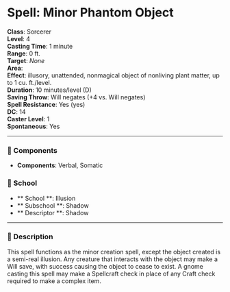 
# Spell: Minor Phantom Object
**Class**: Sorcerer  
**Level**: 4  
**Casting Time**: 1 minute  
**Range**: 0 ft.  
**Target**: _None_  
**Area**:   
**Effect**: illusory, unattended, nonmagical object of nonliving plant matter, up to 1 cu. ft./level.  
**Duration**: 10 minutes/level (D)  
**Saving Throw**: Will negates (+4 vs. Will negates)  
**Spell Resistance**: Yes (yes)  
**DC**: 14  
**Caster Level**: 1  
**Spontaneous**: Yes

---

### 🔮 Components
- **Components**: Verbal, Somatic

### 🏫 School
- ** School **: Illusion
- ** Subschool **: Shadow
- ** Descriptor **: Shadow
---

### 📜 Description
This spell functions as the minor creation spell, except the object created is a semi-real illusion. Any creature that interacts with the object may make a Will save, with success causing the object to cease to exist. A gnome casting this spell may make a Spellcraft check in place of any Craft check required to make a complex item.
